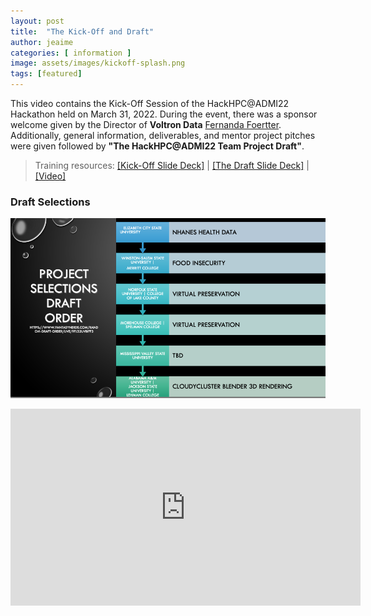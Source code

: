 ```yaml
---
layout: post
title:  "The Kick-Off and Draft"
author: jeaime
categories: [ information ]
image: assets/images/kickoff-splash.png
tags: [featured]
---
```


This video contains the Kick-Off Session of the HackHPC@ADMI22 Hackathon held on March 31, 2022. During the event, there was a sponsor welcome given by the Director of **Voltron Data** [Fernanda Foertter](https://www.linkedin.com/in/foertter/). Additionally, general information, deliverables, and mentor project pitches were given followed by **"The HackHPC@ADMI22 Team Project Draft"**. 


>Training resources: [[Kick-Off Slide Deck]](../slides/Kickoff.pdf) | [[The Draft Slide Deck]](..slides/Draft-Slides.pdf) | [[Video]](https://youtu.be/62oMiQGQpjw) 

### Draft Selections
![DraftCHoices](../assets/images/draft-selections.png)


<iframe width="560" height="315" src="https://www.youtube.com/embed/62oMiQGQpjw" title="YouTube video player" frameborder="0" allow="accelerometer; autoplay; clipboard-write; encrypted-media; gyroscope; picture-in-picture" allowfullscreen></iframe>